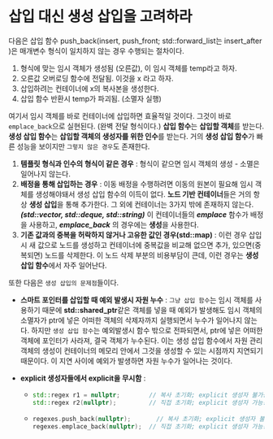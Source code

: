 # 삽입 대신 생성 삽입을 고려하라

다음은 삽입 함수 push_back(insert, push_front; std::forward_list는 insert_after )은 매개변수 형식이 일치하지 않는 경우 수행되는 절차이다.

1. 형식에 맞는 임시 객체가 생성됨 (오른값), 이 임시 객체를 temp라고 하자.
2. 오른값 오버로딩 함수에 전달됨. 이것을 x 라고 하자. 
3. 삽입하려는 컨테이너에 x의 복사본을 생성한다.
4. 삽입 함수 반환시 temp가 파괴됨. (소멸자 실행)

여기서 임시 객체를 바로 컨테이너에 삽입하면 효율적일 것이다. 그것이 바로 `emplace_back`으로 실현된다. (완벽 전달 형식이다.) **삽입 함수**는 **삽입할 객체**를 받는다. **생성 삽입 함수**는 **삽입할 객체의 생성자를 위한 인수**를 받는다. 거의 **생성 삽입 함수**가 빠른 성능을 보이지만 `그렇지 않은 경우`도 존재한다.

1. **템플릿 형식과 인수의 형식이 같은 경우** : 형식이 같으면 임시 객체의 생성 - 소멸은 일어나지 않는다.
2.  **배정을 통해 삽입하는 경우** : 이동 배정을 수행하려면 이동의 원본이 필요해 임시 객체를 생성해야돼서 생성 삽입 함수의 이득이 없다. **노드 기반 컨테이너**들은 거의 항상 **생성 삽입**을 통해 추가한다. 그 외에 컨테이너는 3가지 밖에 존재하지 않는다. ***(std::vector, std::deque, std::string)*** 이 컨테이너들의 ***emplace*** 함수가 배정을 사용하고, ***emplace_back*** 의 경우에는 **생성**을 사용한다. 
3. **기존 값과의 중복을 허락하지 않거나 고유한 값인 경우(std::map)** : 이런 경우 삽입시 새 값으로 노드를 생성하고  컨테이너에 중복값을 비교해 없으면 추가, 있으면(중복되면) 노드를 삭제한다. 이 노드 삭제 부분의 비용부담이 큰데, 이런 경우는 **생성 삽입 함수**에서 자주 일어난다.

또한 다음은 `생성 삽입의 문제점`들이다.

- **스마트 포인터를 삽입할 때 예외 발생시 자원 누수** : `그냥 삽입 함수`는 임시 객체를 사용하기 때문에 **std::shared_ptr**같은 객체를 넣을 때 예외가 발생해도 임시 객체의 소멸자가 ptr에 넣은 어떠한 객체의 삭제자까지 실행되면서 누수가 일어나지 않는다. 하지만 `생성 삽입 함수`는 예외발생시 함수 밖으로 전파되면서, ptr에 넣은 어떠한 객체에 포인터가 사라져, 결국 객체가 누수된다. 이는 생성 삽입 함수에서 자원 관리 객체의 생성이 컨테이너의 메모리 안에서 그것을 생성할 수 있는 시점까지 지연되기 때문이다. 이 지연 사이에 예외가 발생하면 자원 누수가 일어나는 것이다.

- **explicit 생성자들에서 explicit을 무시함** : 

  - ```c++
    std::regex r1 = nullptr;		// 복사 초기화; explicit 생성자 불가능(복사 생성자 사용)! (컴파일 안됨)
    std::regex r2(nullptr);			// 직접 초기화; explicit 생성자 가능! (컴파일은 됨! 미정의 행동!)
    ```

  - ```c++
    regexes.push_back(nullptr);		  // 복사 초기화; explicit 생성자 불가능(복사 생성자 사용)! (컴파일 안됨)
    regexes.emplace_back(nullptr);	// 직접 초기화; explicit 생성자 가능! (컴파일은 됨! 미정의 행동!)
    ```

